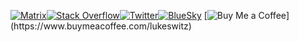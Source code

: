 <a href="https://matrix.to/#/@lukeswitz:matrix.org"><img src="https://img.shields.io/badge/@lukeswitz:matrix.org-0078D4?style=for-the-badge&logo=matrix&logoColor=8fff00&labelColor=black&color=black" alt="Matrix"></a><a href="https://stackoverflow.com/users/3311963/lukeswitz"><img src="https://img.shields.io/stackexchange/stackoverflow/r/3311963?style=for-the-badge&logo=stackoverflow&logoColor=8fff00&labelColor=black&color=8fff00" alt="Stack Overflow"></a><a href="https://x.com/LukeSwitzer_"><img src="https://img.shields.io/twitter/follow/LukeSwitzer_?style=for-the-badge&logo=x&logoColor=8fff00&label=Twitter&color=000000&labelColor=black" alt="Twitter"></a><a href="https://bsky.app/profile/lukeswitzer.bsky.social"><img src="https://img.shields.io/twitter/follow/LukeSwitzer_?style=for-the-badge&logo=bluesky&logoColor=8fff00&label=BlueSky&color=000000&labelColor=black" alt="BlueSky"></a>
  [![Buy Me a Coffee](https://img.shields.io/badge/Buy%20Me%20a%20Coffee-Support-8?style=for-the-badge&logo=buy-me-a-coffee&logoColor=8fff00&labelColor=black&color=8fff00")](https://www.buymeacoffee.com/lukeswitz)
</div>


<!--
<div align="left">
  <a href="#">
    <img height="180" src="https://github-readme-stats.vercel.app/api/top-langs/?username=lukeswitz&count_private=true&theme=merko&showicons=false&hide_title=false&hide_rank=true&include_all_commits=true&hide_border=true&exclude_repo=wordguess,nerdle,wordgame&layout=compact&bg_color=00000000" alt="Top Languages">
  </a>
 <a href="#">
    <img height="180" src="https://my-stats-43gk.vercel.app/api?username=lukeswitz&show_icons=true&theme=merko&count_private=true&rank_icon=github&include_all_commits=true&card_width=150" alt="Stats">
  </a>

  </div>

<a href="https://infosec.exchange/@lukeswitzer" title="Mastodon"><img src="https://img.shields.io/mastodon/follow/109449136330943994?domain=https%3A%2F%2Finfosec.exchange&label=Mastodon&style=for-the-badge&logo=mastodon&logoColor=8fff00&labelColor=black&color=8fff00" alt="Mastodon"></a>

<div align="center>
    <img align="center" height="202" src="https://github-readme-streak-stats-git-main-davids-projects-ad77adcc.vercel.app/?user=lukeswitz&theme=merko" alt="Streak Stats">
    <img align="center" height="97" src="https://github-profile-trophy.vercel.app/?username=lukeswitz&theme=algolia&no-frame=true&title=Stars,Followers,Commits&column=-1" alt="Trophies">
  </div>
[![My GitHub Stats](https://github-readme-stats.vercel.app/api/?username=lukeswitz&count_private=true&showicons=false&hide_title=true&hide_rank=true&include_all_commits=true&hide_border=true&bg_color=0001111&text_bold=false)]()


**lukeswitz/lukeswitz** is a ✨ _special_ ✨ repository because its `README.md` (this file) appears on your GitHub profile.

Here are some ideas to get you started:

- 🔭 I’m currently working on ...
- 🌱 I’m currently learning ...
- 👯 I’m looking to collaborate on ...
- 🤔 I’m looking for help with ...
- 💬 Ask me about ...
- 📫 How to reach me: ...
- 😄 Pronouns: ...
- ⚡ Fun fact: ...
-->
